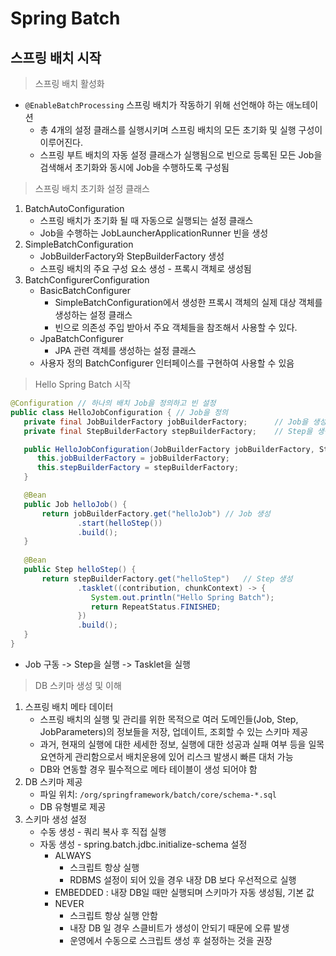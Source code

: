 # Spring Batch
## 스프링 배치 시작
> 스프링 배치 활성화
  * `@EnableBatchProcessing` 스프링 배치가 작동하기 위해 선언해야 하는 애노테이션
    * 총 4개의 설정 클래스를 실행시키며 스프링 배치의 모든 초기화 및 실행 구성이 이루어진다.
    * 스프링 부트 배치의 자동 설정 클래스가 실행됨으로 빈으로 등록된 모든 Job을 검색해서 초기화와 동시에 Job을 수행하도록 구성됨
> 스프링 배치 초기화 설정 클래스
1. BatchAutoConfiguration
    * 스프링 배치가 초기화 될 때 자동으로 실행되는 설정 클래스
    * Job을 수행하는 JobLauncherApplicationRunner 빈을 생성
2. SimpleBatchConfiguration
    * JobBuilderFactory와 StepBuilderFactory 생성
    * 스프링 배치의 주요 구성 요소 생성 - 프록시 객체로 생성됨
3. BatchConfigurerConfiguration
    * BasicBatchConfigurer
      * SimpleBatchConfiguration에서 생성한 프록시 객체의 실제 대상 객체를 생성하는 설정 클래스
      * 빈으로 의존성 주입 받아서 주요 객체들을 참조해서 사용할 수 있다.
    * JpaBatchConfigurer
      * JPA 관련 객체를 생성하는 설정 클래스
    * 사용자 정의 BatchConfigurer 인터페이스를 구현하여 사용할 수 있음
> Hello Spring Batch 시작

```java
@Configuration // 하나의 배치 Job을 정의하고 빈 설정
public class HelloJobConfiguration { // Job을 정의
   private final JobBuilderFactory jobBuilderFactory;      // Job을 생성하는 빌더 팩토리
   private final StepBuilderFactory stepBuilderFactory;    // Step을 생성하는 빌더 팩토리

   public HelloJobConfiguration(JobBuilderFactory jobBuilderFactory, StepBuilderFactory stepBuilderFactory) {
      this.jobBuilderFactory = jobBuilderFactory;
      this.stepBuilderFactory = stepBuilderFactory;
   }

   @Bean
   public Job helloJob() {
       return jobBuilderFactory.get("helloJob") // Job 생성
               .start(helloStep())
               .build();
   }
   
   @Bean
   public Step helloStep() {
       return stepBuilderFactory.get("helloStep")   // Step 생성
               .tasklet((contribution, chunkContext) -> {
                  System.out.println("Hello Spring Batch");
                  return RepeatStatus.FINISHED;
               })
               .build();
   }
}
```
* Job 구동 -> Step을 실행 -> Tasklet을 실행
> DB 스키마 생성 및 이해
1. 스프링 배치 메타 데이터
   * 스프링 배치의 실행 및 관리를 위한 목적으로 여러 도메인들(Job, Step, JobParameters)의 정보들을 저장, 업데이트, 조회할 수 있는 스키마 제공
   * 과거, 현재의 실행에 대한 세세한 정보, 실행에 대한 성공과 실패 여부 등을 일목요연하게 관리함으로서 배치운용에 있어 리스크 발생시 빠른 대처 가능
   * DB와 연동할 경우 필수적으로 메타 테이블이 생성 되어야 함
2. DB 스키마 제공
   * 파일 위치: `/org/springframework/batch/core/schema-*.sql`
   * DB 유형별로 제공
3. 스키마 생성 설정
   * 수동 생성 - 쿼리 복사 후 직접 실행
   * 자동 생성 - spring.batch.jdbc.initialize-schema 설정
     * ALWAYS
       * 스크립트 항상 실행
       * RDBMS 설정이 되어 있을 경우 내장 DB 보다 우선적으로 실행
     * EMBEDDED : 내장 DB일 때만 실행되며 스키마가 자동 생성됨, 기본 값
     * NEVER
       * 스크립트 항상 실행 안함
       * 내장 DB 일 경우 스클비트가 생성이 안되기 때문에 오류 발생
       * 운영에서 수동으로 스크립트 생성 후 설정하는 것을 권장